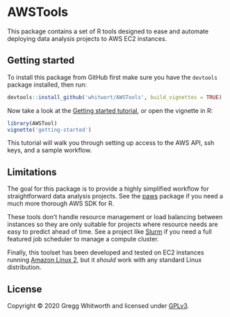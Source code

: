 # AWSTools

This package contains a set of R tools designed to ease and automate deploying data analysis projects to AWS EC2 instances.

## Getting started

To install this package from GitHub first make sure you have the `devtools` package installed, then run:

```r
devtools::install_github('whitwort/AWSTools', build_vignettes = TRUE)
```

Now take a look at the [Getting started tutorial](https://htmlpreview.github.io/?https://github.com/whitwort/AWSTools/blob/master/vignettes/getting-started.html), or open the vignette in R:

```r
library(AWSTool)
vignette('getting-started')
```

This tutorial will walk you through setting up access to the AWS API, ssh keys, and a sample workflow.

## Limitations

The goal for this package is to provide a highly simplified workflow for straightforward data analysis projects.  See the [paws](https://github.com/paws-r/paws) package if you need a much more thorough AWS SDK for R.  

These tools don't handle resource management or load balancing between instances so they are only suitable for projects where resource needs are easy to predict ahead of time. See a project like [Slurm](https://github.com/SchedMD/slurm) if you need a full featured job scheduler to manage a compute cluster.

Finally, this toolset has been developed and tested on EC2 instances running [Amazon Linux 2](https://aws.amazon.com/amazon-linux-2/), but it *should* work with any standard Linux distribution.

## License

Copyright © 2020 Gregg Whitworth and licensed under [GPLv3](https://www.gnu.org/licenses/gpl-3.0.en.html).
